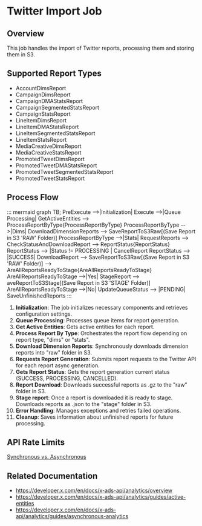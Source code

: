 ﻿# Twitter Import Job

## Overview

This job handles the import of Twitter reports, processing them and storing them in S3.

## Supported Report Types

* AccountDimsReport
* CampaignDimsReport
* CampaignDMAStatsReport
* CampaignSegmentedStatsReport
* CampaignStatsReport
* LineItemDimsReport
* LineItemDMAStatsReport
* LineItemSegmentedStatsReport
* LineItemStatsReport
* MediaCreativeDimsReport
* MediaCreativeStatsReport
* PromotedTweetDimsReport
* PromotedTweetDMAStatsReport
* PromotedTweetSegmentedStatsReport
* PromotedTweetStatsReport

## Process Flow

::: mermaid
graph TB;
    PreExecute -->|Initialization| Execute -->|Queue Processing| GetActiveEntities
    --> ProcessReportByType{ProcessReportByType}
        ProcessReportByType -->|Dims| DownloadDimensionReports --> SaveReportToS3Raw[(Save Report in S3 'RAW' Folder)]
        ProcessReportByType -->|Stats| RequestReports --> CheckStatusAndDownloadReport
        --> ReportStatus{ReportStatus}
            ReportStatus --> |Status != PROCESSING | CancelReport
            ReportStatus --> |SUCCESS| DownloadReport --> SaveReportToS3Raw[(Save Report in S3 'RAW' Folder)]
            --> AreAllReportsReadyToStage{AreAllReportsReadyToStage}
            AreAllReportsReadyToStage -->|Yes| StageReport --> aveReportToS3Stage[(Save Report in S3 'STAGE' Folder)]
            AreAllReportsReadyToStage -->|No| UpdateQueueStatus --> |PENDING| SaveUnfinishedReports
:::

1. **Initialization**: The job initializes necessary components and retrieves configuration settings.
2. **Queue Processing**: Processes queue items for report generation.
3. **Get Active Entities**: Gets active entities for each report.
4. **Process Report By Type**: Orchestrates the report flow depending on report type, "dims" or "stats".
5. **Download Dimension Reports**: Synchronously downloads dimension reports into "raw" folder in S3.
6. **Requests Report Generation**: Submits report requests to the Twitter API for each report async generation.
7. **Gets Report Status**: Gets the report generation current status (SUCCESS, PROCESSING, CANCELLED).
8. **Report Download**: Downloads successful reports as .gz to the "raw" folder in S3.
9. **Stage report**: Once a report is downloaded it is ready to stage. Downloads reports as .json to the "stage" folder
   in S3.
10. **Error Handling**: Manages exceptions and retries failed operations.
11. **Cleanup**: Saves information about unfinished reports for future processing.

## API Rate Limits

[Synchronous vs. Asynchronous](https://developer.x.com/en/docs/x-ads-api/analytics/overview#:~:text=Synchronous%20vs.%20Asynchronous)

## Related Documentation

* https://developer.x.com/en/docs/x-ads-api/analytics/overview
* https://developer.x.com/en/docs/x-ads-api/analytics/guides/active-entities
* https://developer.x.com/en/docs/x-ads-api/analytics/guides/asynchronous-analytics